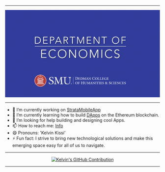 

<meta name="google-site-verification" content="6cnUfh7iOlBmVXTTrNFod2SB2ey-f925-hQl9KIrKpo" />

---

<p align="center">                        
  <img src="./smu-econ.jpeg">   
</p>

---

- 🔭 I’m currently working on [StrataMobileApp](https://github.com/Strata-Innovative-Solutions) 
- 🌱 I’m currently learning how to build [DApps](https://ethereum.org/en/dapps/) on the Ethereum blockchain.
- 🤔 I’m looking for help building and designing cool Apps.
- 📫 How to reach me: [Info](https://kelvinkissi.io/)
- 😄 Pronouns: 'Kelvin Kissi'
- ⚡ Fun fact: I strive to bring new technological solutions and make this emerging space easy for all of us to navigate.
<!-- - 👨🏾‍💻 Linkedin: [Linkedin](https://www.linkedin.com/in/kelvin-kissi/) -->

---


<p align="center">
  <a href="https://github.com/kelvinkissi">
    <img src="http://github-profile-summary-cards.vercel.app/api/cards/profile-details?username=kelvinkissi&theme=github_dark" alt="Kelvin's GitHub Contribution"/>
  </a>
</p>

---



<!-- [![Top Langs](https://github-readme-stats.vercel.app/api/top-langs/?username=kissikelvin&layout=compact)](https://github.com/kissikelvin/github-readme-stats)  -->
  
<!-- - 💬 Ask me about ... -->


